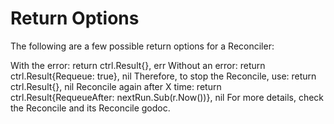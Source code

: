 <h1> Return Options </h1>

The following are a few possible return options for a Reconciler:

With the error:
return ctrl.Result{}, err
Without an error:
return ctrl.Result{Requeue: true}, nil
Therefore, to stop the Reconcile, use:
return ctrl.Result{}, nil
Reconcile again after X time:
 return ctrl.Result{RequeueAfter: nextRun.Sub(r.Now())}, nil
For more details, check the Reconcile and its Reconcile godoc.


